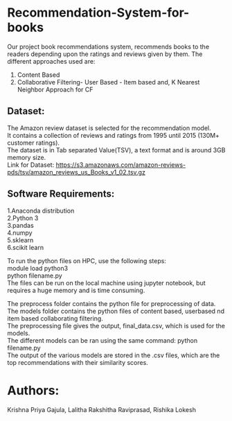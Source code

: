 # Recommendation-System-for-books
Our project book recommendations system, recommends books to the readers depending upon the ratings and reviews given by them.
The different approaches used are:
1. Content Based
2. Collaborative Filtering- User Based
                          - Item based
   and, K Nearest Neighbor Approach for CF
   
## Dataset:

The Amazon review dataset is selected for the recommendation model.\
It contains a collection of reviews and ratings from 1995 until 2015 (130M+ customer ratings).\
The dataset is in Tab separated Value(TSV), a text format and is  around 3GB memory size.\
Link for Dataset:
https://s3.amazonaws.com/amazon-reviews-pds/tsv/amazon_reviews_us_Books_v1_02.tsv.gz


## Software Requirements:
1.Anaconda distribution\
2.Python 3\
3.pandas\
4.numpy\
5.sklearn\
6.scikit learn



To run the python files on HPC, use the following steps:\
module load python3\
python filename.py\
The files can be run on the local machine using jupyter notebook, but requires a huge memory and is time consuming.


The  preprocess folder contains the python file for preprocessing of data.\
The models folder contains the python files of content based, userbased nd item based collaborating filtering.\
The preprocessing file gives the output, final_data.csv, which is used for the models.\
The different models can be ran using the same command: python filename.py\
The output of the various models are stored in the .csv files, which are the top recommendations with their similarity scores.

# Authors:
Krishna Priya Gajula,
Lalitha Rakshitha Raviprasad,
Rishika Lokesh

